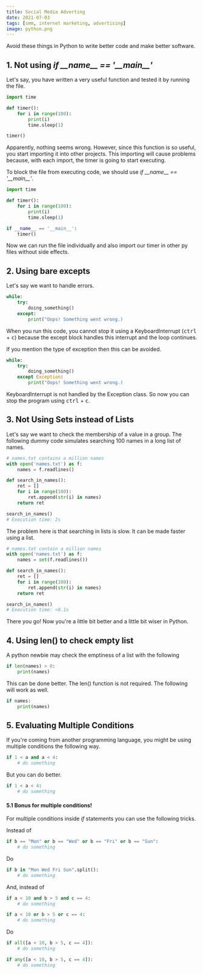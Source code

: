 ```yaml
---
title: Social Media Adverting 
date: 2021-07-03
tags: [smm, internet marketing, advertising]
image: python.png
---
```


Avoid these things in Python to write better code and make better software. <!--more-->

## 1. Not using _if \_\_name\_\_ == '\_\_main\_\_'_

Let's say, you have written a very useful function and tested it by running the file.

```python
import time

def timer():
    for i in range(100):
        print(i)
        time.sleep(1)

timer()
```

Apparently, nothing seems wrong. However, since this function is so useful, you start importing it into other projects. This importing will cause problems because, with each import, the timer is going to start executing. 

To block the file from executing code, we should use _if \_\_name\_\_ == '\_\_main\_\_'_.

```python
import time

def timer():
    for i in range(100):
        print(i)
        time.sleep(1)

if __name__ == '__main__':
    timer()
```

Now we can run the file individually and also import our timer in other py files without side effects.

## 2. Using bare excepts

Let's say we want to handle errors.

```python
while:
    try:
        doing_something()
    except:
        print("Oops! Something went wrong.)
```

When you run this code, you cannot stop it using a KeyboardInterrupt (<kbd>ctrl</kbd> + <kbd>c</kbd>) because the except block handles this interrupt and the loop continues. 

If you mention the type of exception then this can be avoided.

```python
while:
    try:
        doing_something()
    except Exception:
        print("Oops! Something went wrong.)
```

KeyboardInterrupt is not handled by the Exception class. So now you can stop the program using <kbd>ctrl</kbd> + <kbd>c</kbd>.

## 3. Not Using Sets instead of Lists

Let's say we want to check the membership of a value in a group. The following dummy code simulates searching 100 names in a long list of names.

```python
# names.txt contains a million names
with open('names.txt') as f:
    names = f.readlines()

def search_in_names():
    ret = []
    for i in range(100):
        ret.append(str(i) in names)
    return ret

search_in_names()
# Execution time: 2s
```

The problem here is that searching in lists is slow. It can be made faster using a list.

```python
# names.txt contain a million names
with open('names.txt') as f:
    names = set(f.readlines())

def search_in_names():
    ret = []
    for i in range(100):
        ret.append(str(i) in names)
    return ret

search_in_names()
# Execution time: <0.1s
```

There you go! Now you're a little bit better and a little bit wiser in Python.

## 4. Using len() to check empty list

A python newbie may check the emptiness of a list with the following

```python
if len(names) > 0:
    print(names)
```

This can be done better. The len() function is not required. The following will work as well.

```python
if names:
    print(names)
```

## 5. Evaluating Multiple Conditions

If you're coming from another programming language, you might be using multiple conditions the following way.

```python
if 1 < a and a < 4:
    # do something
```

But you can do better.

```python
if 1 < a < 4:
    # do something 
```

#### 5.1 Bonus for multiple conditions!

For multiple conditions inside _if_ statements you can use the following tricks.

Instead of

```python
if b == "Mon" or b == "Wed" or b == "Fri" or b == "Sun":
    # do something
```

Do

```python
if b in "Mon Wed Fri Sun".split():
    # do something 
```

And, instead of 

```python
if a < 10 and b > 5 and c == 4:
    # do something

if a < 10 or b > 5 or c == 4:
    # do something
```

Do

```python
if all([a < 10, b > 5, c == 4]):
    # do something

if any([a < 10, b > 5, c == 4]):
    # do something
```
